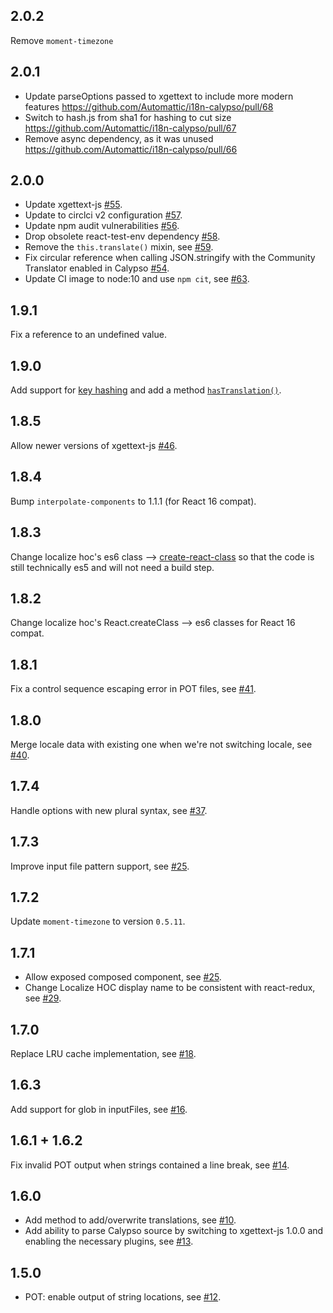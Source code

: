 2.0.2
-----
Remove `moment-timezone`

2.0.1
------

* Update parseOptions passed to xgettext to include more modern features https://github.com/Automattic/i18n-calypso/pull/68
* Switch to hash.js from sha1 for hashing to cut size https://github.com/Automattic/i18n-calypso/pull/67
* Remove async dependency, as it was unused https://github.com/Automattic/i18n-calypso/pull/66

2.0.0
------

* Update xgettext-js [#55](https://github.com/Automattic/i18n-calypso/pull/55).
* Update to circlci v2 configuration [#57](https://github.com/Automattic/i18n-calypso/pull/57).
* Update npm audit vulnerabilities [#56](https://github.com/Automattic/i18n-calypso/pull/56).
* Drop obsolete react-test-env dependency [#58](https://github.com/Automattic/i18n-calypso/pull/58).
* Remove the `this.translate()` mixin, see [#59](https://github.com/Automattic/i18n-calypso/pull/59).
* Fix circular reference when calling JSON.stringify with the Community Translator enabled in Calypso  [#54](https://github.com/Automattic/i18n-calypso/pull/54).
* Update CI image to node:10 and use `npm cit`, see [#63](https://github.com/Automattic/i18n-calypso/pull/63).

1.9.1
------
Fix a reference to an undefined value.

1.9.0
------
Add support for [key hashing](https://github.com/Automattic/i18n-calypso/#key-hashing) and add a method [`hasTranslation()`](https://github.com/Automattic/i18n-calypso/#hastranslation-method).

1.8.5
------
Allow newer versions of xgettext-js [#46](https://github.com/Automattic/i18n-calypso/pull/46).

1.8.4
------
Bump `interpolate-components` to 1.1.1 (for React 16 compat).

1.8.3
------
Change localize hoc's es6 class --> [create-react-class](https://www.npmjs.com/package/create-react-class) so that the code is still technically es5 and will not need a build step.

1.8.2
------
Change localize hoc's React.createClass --> es6 classes for React 16 compat.

1.8.1
-----
Fix a control sequence escaping error in POT files, see [#41](https://github.com/Automattic/i18n-calypso/pull/41).

1.8.0
-----
Merge locale data with existing one when we're not switching locale, see [#40](https://github.com/Automattic/i18n-calypso/pull/40).

1.7.4
-----
Handle options with new plural syntax, see [#37](https://github.com/Automattic/i18n-calypso/pull/37).

1.7.3
-----
Improve input file pattern support, see [#25](https://github.com/Automattic/i18n-calypso/pull/25).

1.7.2
-----
Update `moment-timezone` to version `0.5.11`.

1.7.1
-----
- Allow exposed composed component, see [#25](https://github.com/Automattic/i18n-calypso/pull/25).
- Change Localize HOC display name to be consistent with react-redux, see [#29](https://github.com/Automattic/i18n-calypso/pull/29).

1.7.0
-----
Replace LRU cache implementation, see [#18](https://github.com/Automattic/i18n-calypso/pull/18).

1.6.3
-----
Add support for glob in inputFiles, see [#16](https://github.com/Automattic/i18n-calypso/pull/16).

1.6.1 + 1.6.2
-------------
Fix invalid POT output when strings contained a line break, see [#14](https://github.com/Automattic/i18n-calypso/pull/14).

1.6.0
-----
- Add method to add/overwrite translations, see [#10](https://github.com/Automattic/i18n-calypso/pull/10).
- Add ability to parse Calypso source by switching to xgettext-js 1.0.0 and enabling the necessary plugins, see [#13](https://github.com/Automattic/i18n-calypso/pull/13).

1.5.0
-----
- POT: enable output of string locations, see [#12](https://github.com/Automattic/i18n-calypso/pull/12).
